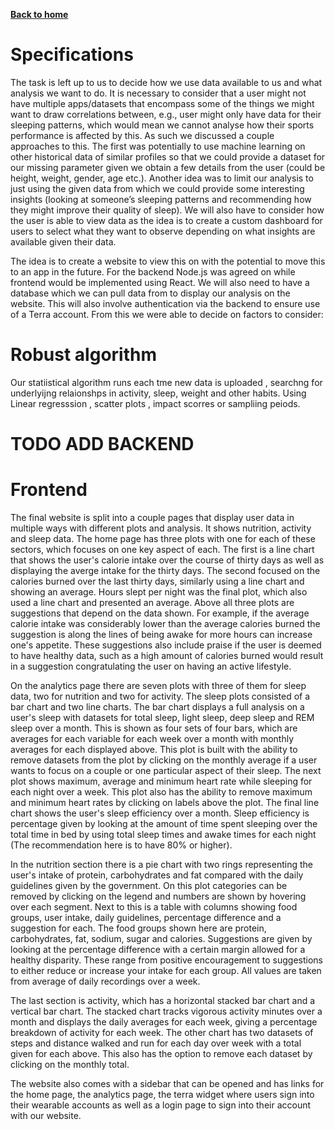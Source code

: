 [__Back to home__](../index.md)

# Specifications 

The task is left up to us to decide how we use data available to us and what analysis we want to do. It is necessary to consider that a user might not have multiple apps/datasets that encompass some of the things we might want to draw correlations between, e.g., user might only have data for their sleeping patterns, which would mean we cannot analyse how their sports performance is affected by this. As such we discussed a couple approaches to this. The first was potentially to use machine learning on other historical data of similar profiles so that we could provide a dataset for our missing parameter given we obtain a few details from the user (could be height, weight, gender, age etc.). Another idea was to limit our analysis to just using the given data from which we could provide some interesting insights (looking at someone’s sleeping patterns and recommending how they might improve their quality of sleep). We will also have to consider how the user is able to view data as the idea is to create a custom dashboard for users to select what they want to observe depending on what insights are available given their data. 

 The idea is to create a website to view this on with the potential to move this to an app in the future. For the backend Node.js was agreed on while frontend would be implemented using React. We will also need to have a database which we can pull data from to display our analysis on the website. This will also involve authentication via the backend to ensure use of a Terra account. From this we were able to decide on factors to consider:

# Robust algorithm
Our statiistical algorithm runs each tme new data is uploaded , searchng for underlyijng relaionshps in activity, sleep, weight and other habits. Using Linear regresssion , scatter plots , impact scorres or sampliing peiods.
# TODO ADD BACKEND

# Frontend

The final website is split into a couple pages that display user data in multiple ways with different plots and analysis. It shows nutrition, activity and sleep data. The home page has three plots with one for each of these sectors, which focuses on one key aspect of each. The first is a line chart that shows the user's calorie intake over the course of thirty days as well as displaying the averge intake for the thirty days. The second focused on the calories burned over the last thirty days, similarly using a line chart and showing an average. Hours slept per night was the final plot, which also used a line chart and presented an average. Above all three plots are suggestions that depend on the data shown. For example, if the average calorie intake was considerably lower than the average calories burned the suggestion is along the lines of being awake for more hours can increase one's appetite. These suggestions also include praise if the user is deemed to have healthy data, such as a high amount of calories burned would result in a suggestion congratulating the user on having an active lifestyle.

On the analytics page there are seven plots with three of them for sleep data, two for nutrition and two for activity. The sleep plots consisted of a bar chart and two line charts. The bar chart displays a full analysis on a user's sleep with datasets for total sleep, light sleep, deep sleep and REM sleep over a month. This is shown as four sets of four bars, which are averages for each variable for each week over a month with monthly averages for each displayed above. This plot is built with the ability to remove datasets from the plot by clicking on the monthly average if a user wants to focus on a couple or one particular aspect of their sleep. The next plot shows maximum, average and minimum heart rate while sleeping for each night over a week. This plot also has the ability to remove maximum and minimum heart rates by clicking on labels above the plot. The final line chart shows the user's sleep efficiency over a month. Sleep efficiency is percentage given by looking at the amount of time spent sleeping over the total time in bed by using total sleep times and awake times for each night (The recommendation here is to have 80% or higher).

In the nutrition section there is a pie chart with two rings representing the user's intake of protein, carbohydrates and fat compared with the daily guidelines given by the government. On this plot categories can be removed by clicking on the legend and numbers are shown by hovering over each segment. Next to this is a table with columns showing food groups, user intake, daily guidelines, percentage difference and a suggestion for each. The food groups shown here are protein, carbohydrates, fat, sodium, sugar and calories. Suggestions are given by looking at the percentage difference with a certain margin allowed for a healthy disparity. These range from positive encouragement to suggestions to either reduce or increase your intake for each group. All values are taken from average of daily recordings over a week.

The last section is activity, which has a horizontal stacked bar chart and a vertical bar chart. The stacked chart tracks vigorous activity minutes over a month and displays the daily averages for each week, giving a percentage breakdown of activity for each week. The other chart has two datasets of steps and distance walked and run for each day over week with a total given for each above. This also has the option to remove each dataset by clicking on the monthly total.

The website also comes with a sidebar that can be opened and has links for the home page, the analytics page, the terra widget where users sign into their wearable accounts as well as a login page to sign into their account with our website.

